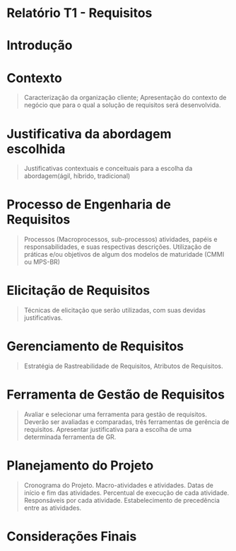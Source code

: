 Relatório T1 - Requisitos
=============================
# Introdução
# Contexto

>Caracterização da organização cliente; Apresentação do contexto de negócio que para o qual a solução de requisitos será desenvolvida.



# Justificativa da abordagem escolhida

> Justificativas contextuais e conceituais para a escolha da abordagem(ágil, híbrido, tradicional)




# Processo de Engenharia de Requisitos

> Processos (Macroprocessos, sub-processos) atividades, papéis e responsabilidades, e suas respectivas descrições. Utilização de práticas e/ou objetivos de algum dos modelos de maturidade (CMMI ou MPS-BR)




# Elicitação de Requisitos

> Técnicas de elicitação que serão utilizadas, com suas devidas justificativas.


# Gerenciamento de Requisitos

> Estratégia de Rastreabilidade de Requisitos, Atributos de Requisitos.

# Ferramenta de Gestão de Requisitos

> Avaliar e selecionar uma ferramenta para gestão de requisitos. Deverão ser avaliadas e comparadas, três ferramentas de gerência de requisitos. Apresentar justificativa para a escolha de uma determinada ferramenta de GR.

# Planejamento do Projeto

> Cronograma do Projeto. Macro-atividades e atividades. Datas de início e fim das atividades. Percentual de execução de cada atividade. Responsáveis por cada atividade. Estabelecimento de precedência entre as atividades.


# Considerações Finais
